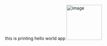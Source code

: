 this is printing hello world app
<img width="116" alt="image" src="https://github.com/AliChahaMahamat/assignement/assets/146058643/835f5e6c-2c75-4609-9c4d-0e97e3756e64">

